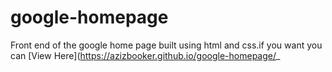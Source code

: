# google-homepage

Front end of the google home page built using html and css.if you want you can [View Here](https://azizbooker.github.io/google-homepage/_
